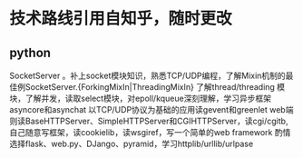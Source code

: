 # 技术路线引用自知乎，随时更改
## python
SocketServer 。补上socket模块知识，熟悉TCP/UDP编程，了解Mixin机制的最佳例SocketServer.{ForkingMixIn|ThreadingMixIn}
了解thread/threading 模块，了解并发，读取select模块，对epoll/kqueue深刻理解，学习异步框架asyncore和asynchat
以TCP/UDP协议为基础的应用读gevent和greenlet
web端则读BaseHTTPServer、SimpleHTTPServer和CGIHTTPServer，读cgi/cgitb,自己随意写框架，读cookielib，读wsgiref，写一个简单的web framework
酌情选择flask、web.py、DJango、pyramid，学习httplib/urllib/urlpase